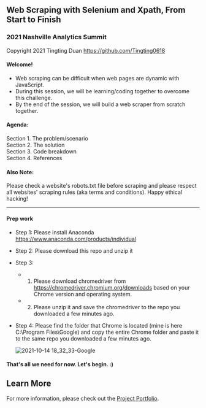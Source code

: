 ## Web Scraping with Selenium and Xpath, From Start to Finish
### 2021 Nashville Analytics Summit

Copyright 2021 Tingting Duan https://github.com/Tingting0618

#### Welcome! 
- Web scraping can be difficult when web pages are dynamic with JavaScript.
- During this session, we will be learning/coding together to overcome this challenge. 
- By the end of the session, we will build a web scraper from scratch together. 

#### Agenda:
Section 1. The problem/scenario<br>
Section 2. The solution<br>
Section 3. Code breakdown<br>
Section 4. References<br>

#### Also Note:
Please check a website's robots.txt file before scraping and please respect all websites' scraping rules (aka terms and conditions). Happy ethical hacking! 

---- 

#### Prep work
- Step 1: Please install Anaconda https://www.anaconda.com/products/individual
- Step 2: Please download this repo and unzip it
- Step 3: 
  - 1) Please download chromedriver from https://chromedriver.chromium.org/downloads based on your Chrome version and operating system.
  - 2) Please unzip it and save the chromedriver to the repo you downloaded a few minutes ago. 
- Step 4: Please find the folder that Chrome is located (mine is here C:\Program Files\Google) and copy the entire Chrome folder and paste it to the same repo you downloaded a few minutes ago. 

  ![2021-10-14 18_32_33-Google](https://user-images.githubusercontent.com/44503223/137409169-e7513953-1da2-449c-b752-5385e0ee822e.png)


#### That's all we need for now. Let's begin. :)

## Learn More

For more information, please check out the [Project Portfolio](https://tingting0618.github.io).

